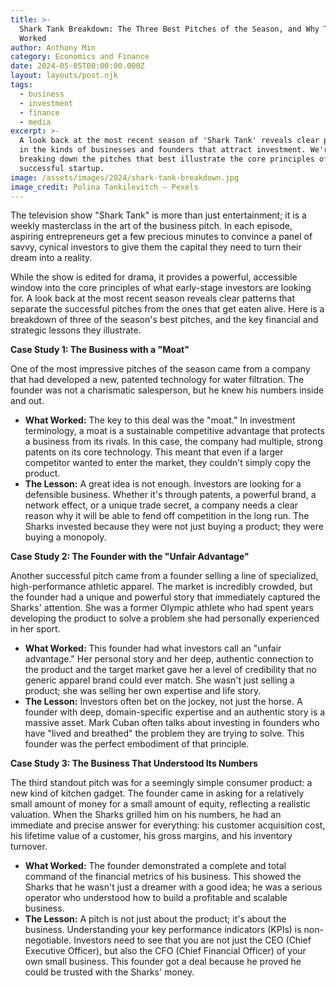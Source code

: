 ```yaml
---
title: >-
  Shark Tank Breakdown: The Three Best Pitches of the Season, and Why They
  Worked
author: Anthony Min
category: Economics and Finance
date: 2024-05-05T00:00:00.000Z
layout: layouts/post.njk
tags:
  - business
  - investment
  - finance
  - media
excerpt: >-
  A look back at the most recent season of 'Shark Tank' reveals clear patterns
  in the kinds of businesses and founders that attract investment. We're
  breaking down the pitches that best illustrate the core principles of a
  successful startup.
image: /assets/images/2024/shark-tank-breakdown.jpg
image_credit: Polina Tankilevitch — Pexels
---
```


The television show "Shark Tank" is more than just entertainment; it is a weekly masterclass in the art of the business pitch. In each episode, aspiring entrepreneurs get a few precious minutes to convince a panel of savvy, cynical investors to give them the capital they need to turn their dream into a reality.

While the show is edited for drama, it provides a powerful, accessible window into the core principles of what early-stage investors are looking for. A look back at the most recent season reveals clear patterns that separate the successful pitches from the ones that get eaten alive. Here is a breakdown of three of the season's best pitches, and the key financial and strategic lessons they illustrate.

**Case Study 1: The Business with a "Moat"**

One of the most impressive pitches of the season came from a company that had developed a new, patented technology for water filtration. The founder was not a charismatic salesperson, but he knew his numbers inside and out.

* **What Worked:** The key to this deal was the "moat." In investment terminology, a moat is a sustainable competitive advantage that protects a business from its rivals. In this case, the company had multiple, strong patents on its core technology. This meant that even if a larger competitor wanted to enter the market, they couldn't simply copy the product.
* **The Lesson:** A great idea is not enough. Investors are looking for a defensible business. Whether it's through patents, a powerful brand, a network effect, or a unique trade secret, a company needs a clear reason why it will be able to fend off competition in the long run. The Sharks invested because they were not just buying a product; they were buying a monopoly.

**Case Study 2: The Founder with the "Unfair Advantage"**

Another successful pitch came from a founder selling a line of specialized, high-performance athletic apparel. The market is incredibly crowded, but the founder had a unique and powerful story that immediately captured the Sharks' attention. She was a former Olympic athlete who had spent years developing the product to solve a problem she had personally experienced in her sport.

* **What Worked:** This founder had what investors call an "unfair advantage." Her personal story and her deep, authentic connection to the product and the target market gave her a level of credibility that no generic apparel brand could ever match. She wasn't just selling a product; she was selling her own expertise and life story.
* **The Lesson:** Investors often bet on the jockey, not just the horse. A founder with deep, domain-specific expertise and an authentic story is a massive asset. Mark Cuban often talks about investing in founders who have "lived and breathed" the problem they are trying to solve. This founder was the perfect embodiment of that principle.

**Case Study 3: The Business That Understood Its Numbers**

The third standout pitch was for a seemingly simple consumer product: a new kind of kitchen gadget. The founder came in asking for a relatively small amount of money for a small amount of equity, reflecting a realistic valuation. When the Sharks grilled him on his numbers, he had an immediate and precise answer for everything: his customer acquisition cost, his lifetime value of a customer, his gross margins, and his inventory turnover.

* **What Worked:** The founder demonstrated a complete and total command of the financial metrics of his business. This showed the Sharks that he wasn't just a dreamer with a good idea; he was a serious operator who understood how to build a profitable and scalable business.
* **The Lesson:** A pitch is not just about the product; it's about the business. Understanding your key performance indicators (KPIs) is non-negotiable. Investors need to see that you are not just the CEO (Chief Executive Officer), but also the CFO (Chief Financial Officer) of your own small business. This founder got a deal because he proved he could be trusted with the Sharks' money.
